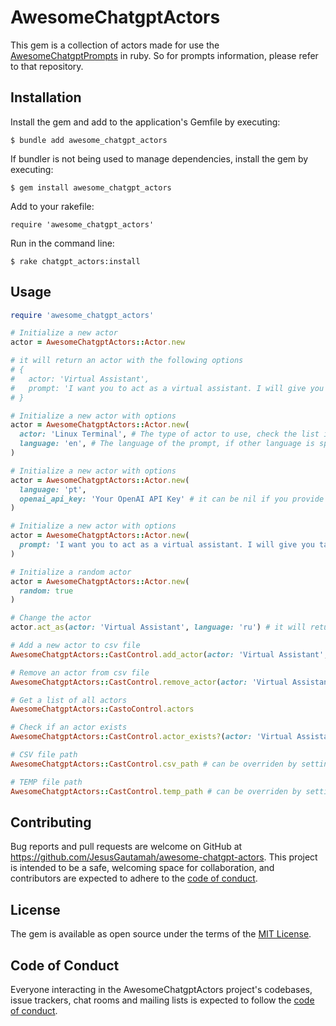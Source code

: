 # AwesomeChatgptActors

This gem is a collection of actors made for use the [AwesomeChatgptPrompts](https://github.com/f/awesome-chatgpt-prompts) in ruby.
So for prompts information, please refer to that repository.

## Installation

Install the gem and add to the application's Gemfile by executing:

    $ bundle add awesome_chatgpt_actors

If bundler is not being used to manage dependencies, install the gem by executing:

    $ gem install awesome_chatgpt_actors

Add to your rakefile:

    require 'awesome_chatgpt_actors'

Run in the command line:

    $ rake chatgpt_actors:install


## Usage

```ruby
require 'awesome_chatgpt_actors'

# Initialize a new actor
actor = AwesomeChatgptActors::Actor.new

# it will return an actor with the following options
# {
#   actor: 'Virtual Assistant',
#   prompt: 'I want you to act as a virtual assistant. I will give you tasks and you will reply with the results of the tasks. I want you to only reply with the results of the tasks, and nothing else. Do not write explanations. My first task is ""I want you to write a short story about a cat"""
# }

# Initialize a new actor with options
actor = AwesomeChatgptActors::Actor.new(
  actor: 'Linux Terminal', # The type of actor to use, check the list in https://github.com/f/awesome-chatgpt-prompts/blob/main/prompts.csv
  language: 'en', # The language of the prompt, if other language is specified, it will requirean openai api key to perform the translation
)

# Initialize a new actor with options
actor = AwesomeChatgptActors::Actor.new(
  language: 'pt',
  openai_api_key: 'Your OpenAI API Key' # it can be nil if you provide it as an environment variable OPENAI_API_KEY
)

# Initialize a new actor with options
actor = AwesomeChatgptActors::Actor.new(
  prompt: 'I want you to act as a virtual assistant. I will give you tasks and you will reply with the results of the tasks. I want you to only reply with the results of the tasks, and nothing else. Do not write explanations. My first task is ""I want you to write a short story about a cat"""'
)

# Initialize a random actor
actor = AwesomeChatgptActors::Actor.new(
  random: true
)

# Change the actor
actor.act_as(actor: 'Virtual Assistant', language: 'ru') # it will return the same actor with the new options, check the list in https://github.com/f/awesome-chatgpt-prompts/blob/main/prompts.csv

# Add a new actor to csv file
AwesomeChatgptActors::CastControl.add_actor(actor: 'Virtual Assistant', prompt: 'I want you to act as a virtual assistant. I will give you tasks and you will reply with the results of the tasks. I want you to only reply with the results of the tasks, and nothing else. Do not write explanations. My first task is ""I want you to write a short story about a cat"""')

# Remove an actor from csv file
AwesomeChatgptActors::CastControl.remove_actor(actor: 'Virtual Assistant')

# Get a list of all actors
AwesomeChatgptActors::CastoControl.actors

# Check if an actor exists
AwesomeChatgptActors::CastControl.actor_exists?(actor: 'Virtual Assistant')

# CSV file path
AwesomeChatgptActors::CastControl.csv_path # can be overriden by setting the environment variable CAST_CSV_PATH

# TEMP file path
AwesomeChatgptActors::CastControl.temp_path # can be overriden by setting the environment variable CAST_TEMP_PATH
```


## Contributing

Bug reports and pull requests are welcome on GitHub at https://github.com/JesusGautamah/awesome-chatgpt-actors. This project is intended to be a safe, welcoming space for collaboration, and contributors are expected to adhere to the [code of conduct](https://github.com/JesusGautamah/awesome-chatgpt-actors/blob/master/CODE_OF_CONDUCT.md).

## License

The gem is available as open source under the terms of the [MIT License](https://opensource.org/licenses/MIT).

## Code of Conduct

Everyone interacting in the AwesomeChatgptActors project's codebases, issue trackers, chat rooms and mailing lists is expected to follow the [code of conduct](https://github.com/JesusGautamah/awesome-chatgpt-actors/blob/master/CODE_OF_CONDUCT.md).
